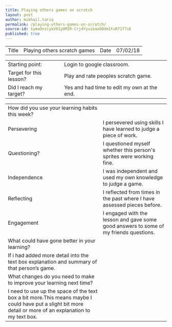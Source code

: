 ```yaml
---
title: Playing others games on scratch
layout: post
author: mikhail.tariq
permalink: /playing-others-games-on-scratch/
source-id: 1ymaOnzcykV01yUMIR-Crj4YyuibaeODdmItuR71T7uE
published: true
---
```

<table>
  <tr>
    <td>Title</td>
    <td>Playing others scratch games</td>
    <td>Date</td>
    <td>07/02/18</td>
  </tr>
</table>


<table>
  <tr>
    <td>Starting point:</td>
    <td>Login to google classroom.</td>
  </tr>
  <tr>
    <td>Target for this lesson?</td>
    <td>Play and rate peoples scratch game.</td>
  </tr>
  <tr>
    <td>Did I reach my target? </td>
    <td>Yes and had time to edit my own at the end.</td>
  </tr>
</table>


<table>
  <tr>
    <td>How did you use your learning habits this week?</td>
    <td></td>
  </tr>
  <tr>
    <td>Persevering</td>
    <td>I persevered using skills I have learned to judge a piece of work.</td>
  </tr>
  <tr>
    <td>Questioning?</td>
    <td>I questioned myself whether this person's sprites were working fine.</td>
  </tr>
  <tr>
    <td>Independence</td>
    <td>I was independent and used my own knowledge to judge a game.</td>
  </tr>
  <tr>
    <td>Reflecting</td>
    <td>I reflected from times in the past where I have assessed pieces before.</td>
  </tr>
  <tr>
    <td>Engagement</td>
    <td>I engaged with the lesson and gave some good answers to some of my friends questions.</td>
  </tr>
  <tr>
    <td>What could have gone better in your learning?</td>
    <td></td>
  </tr>
  <tr>
    <td>If i had added more detail into the text box explanation and summary of that person’s game.</td>
    <td></td>
  </tr>
  <tr>
    <td>What changes do you need to make to improve your learning next time?</td>
    <td></td>
  </tr>
  <tr>
    <td>I need to use up the space of the text box a bit more.This means maybe I could have put a slight bit more detail or more of an explanation to my text box.</td>
    <td></td>
  </tr>
</table>



